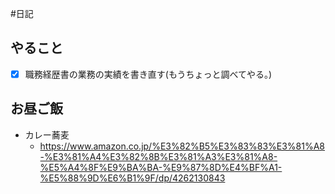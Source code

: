 #日記 

## やること
- [x] 職務経歴書の業務の実績を書き直す(もうちょっと調べてやる。)

## お昼ご飯
- カレー蕎麦
	-  https://www.amazon.co.jp/%E3%82%B5%E3%83%83%E3%81%A8-%E3%81%A4%E3%82%8B%E3%81%A3%E3%81%A8-%E5%A4%8F%E9%BA%BA-%E9%87%8D%E4%BF%A1-%E5%88%9D%E6%B1%9F/dp/4262130843